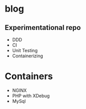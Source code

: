 # blog

## Experimentational repo

- DDD
- CI
- Unit Testing
- Containerizing

# Containers

- NGINX
- PHP with XDebug
- MySql
